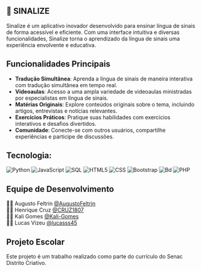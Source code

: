 ## 🤟 SINALIZE

Sinalize é um aplicativo inovador desenvolvido para ensinar língua de sinais de forma acessível e eficiente. Com uma interface intuitiva e diversas funcionalidades, Sinalize torna o aprendizado da língua de sinais uma experiência envolvente e educativa.

## Funcionalidades Principais

- **Tradução Simultânea**: Aprenda a língua de sinais de maneira interativa com tradução simultânea em tempo real.
- **Videoaulas**: Acesso a uma ampla variedade de videoaulas ministradas por especialistas em língua de sinais.
- **Matérias Originais**: Explore conteúdos originais sobre o tema, incluindo artigos, entrevistas e notícias relevantes.
- **Exercícios Práticos**: Pratique suas habilidades com exercícios interativos e desafios divertidos.
- **Comunidade**: Conecte-se com outros usuários, compartilhe experiências e participe de discussões.

## Tecnologia:

![Python](https://img.shields.io/badge/Python-14354C?style=for-the-badge&logo=python&logoColor=white)
![JavaScript](https://img.shields.io/badge/JavaScript-323330?style=for-the-badge&logo=javascript&logoColor=F7DF1E)
![SQL](https://img.shields.io/badge/sql-black?style=for-the-badge&logo=mysql)
![HTML5](https://img.shields.io/badge/html5-black?style=for-the-badge&logo=html5)
![CSS](https://img.shields.io/badge/css3-black?style=for-the-badge&logo=css3)
![Bootstrap](https://img.shields.io/badge/css3-black?style=for-the-badge&logo=css3)
![Bd](https://img.shields.io/badge/css3-black?style=for-the-badge&logo=css3)
![PHP](https://img.shields.io/badge/PHP-777BB4?style=for-the-badge&logo=php&logoColor=white)

## Equipe de Desenvolvimento

👨‍💻 Augusto Feltrin [@AugustoFeltrin](https://github.com/AugustoFeltrin)  
👨‍💻 Henrique Cruz [@CRUZ1807](https://github.com/CRUZ1807)  
👩‍💻 Kali Gomes [@Kali-Gomes](https://github.com/Kali-Gomes)  
👨‍💻 Lucas Vizeu [@lucasss45](https://github.com/lucasss45)

## Projeto Escolar

Este projeto é um trabalho realizado como parte do currículo do Senac Distrito Criativo.

